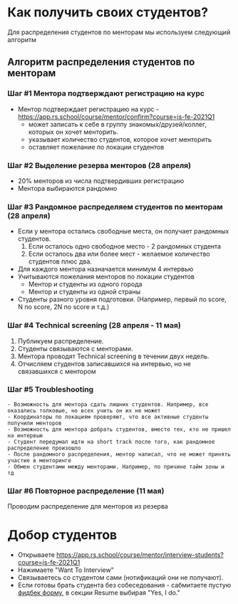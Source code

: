 # Как получить своих студентов?
Для распределения студентов по менторам мы используем следующий алгоритм

## Алгоритм распределения студентов по менторам
### Шаг #1 Ментора подтверждают регистрацию на курс
- Ментор подтверждает регистрацию на курс - https://app.rs.school/course/mentor/confirm?course=js-fe-2021Q1 
    - может записать к себе в группу знакомых/друзей/коллег, которых он хочет менторить.
    - указывает количество студентов, которое хочет менторить
    - оставляет пожелание по локации студентов
### Шаг #2 Выделение резерва менторов (28 апреля)
- 20% менторов из числа подтвердивших регистрацию 
- Ментора выбираются рандомно
### Шаг #3 Рандомное распределяем студентов по менторам (28 апреля)
- Если у ментора остались свободные места, он получает рандомных студентов. 
    1. Если осталось одно свободное место - 2 рандомных студента
    2. Если осталось два или более мест - желаемое количество студентов плюс два.
- Для каждого ментора назначается минимум 4 интервью
- Учитываются пожелания менторов по локации студентов
	- Ментор и студенты из одного города 
	- Ментор и студенты из одной страны 
- Студенты разного уровня подготовки. (Например, первый по score, N по score,  2N по score и т.д.)
### Шаг #4 Technical screening (28 апреля - 11 мая)
1. Публикуем распределение. 
2. Студенты связываются с менторами. 
3. Ментора проводят Technical screening в течении двух недель.
4. Отчисляем студентов записавшихся на интервью, но не связавшихся с ментором
### Шаг #5 Troubleshooting
    - Возможность для ментора сдать лишних студентов. Например, все оказались толковые, но всех учить он их не может
    - Координаторы по локациям проверяют, что все активные студенты получили менторов 
    - Возможность для ментора добрать студентов, вместо тех, кто не пришел на интервью 
    - Студент передумал идти на short track после того, как рандомное распределение произошло
    - После рандомного распределения, ментор написал, что не может принять участие в менторинге
    - Обмен студентами между менторами. Например, по причине тайм зоны и тд
### Шаг #6 Повторное распределение (11 мая)
Проводим распределение для менторов из резерва

# Добор студентов
  - Открываете https://app.rs.school/course/mentor/interview-students?course=js-fe-2021Q1
  - Нажимаете "Want To Interview"
  - Связываетесь со студентом сами (нотификаций они не получают). 
  - Если готовы брать студента без собеседования - сабмитаете пустую [фидбек форму](https://app.rs.school/course/mentor/interview-technical-screening?course=rs-2020-q1), в секции Resume выбирая "Yes, I do."
